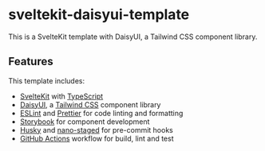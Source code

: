 # sveltekit-daisyui-template

This is a SvelteKit template with DaisyUI, a Tailwind CSS component library.

## Features

This template includes:

- [SvelteKit](https://kit.svelte.dev/) with [TypeScript](https://www.typescriptlang.org/)
- [DaisyUI](https://daisyui.com/), a [Tailwind CSS](https://tailwindcss.com/) component library
- [ESLint](https://eslint.org/) and [Prettier](https://prettier.io/) for code linting and formatting
- [Storybook](https://storybook.js.org/) for component development
- [Husky](https://typicode.github.io/husky/) and [nano-staged](https://github.com/usmanyunusov/nano-staged) for pre-commit hooks
- [GitHub Actions](https://docs.github.com/en/actions) workflow for build, lint and test
